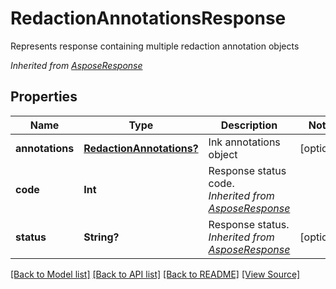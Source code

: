 ﻿# RedactionAnnotationsResponse
Represents response containing multiple redaction annotation objects

*Inherited from [AsposeResponse](AsposeResponse.md)*
## Properties
Name | Type | Description | Notes
------------ | ------------- | ------------- | -------------
**annotations** | [**RedactionAnnotations?**](RedactionAnnotations.md) | Ink annotations object | [optional]
**code** | **Int** | Response status code.<br />*Inherited from [AsposeResponse](AsposeResponse.md)* | 
**status** | **String?** | Response status.<br />*Inherited from [AsposeResponse](AsposeResponse.md)* | [optional]

[[Back to Model list]](../README.md#documentation-for-models) [[Back to API list]](../README.md#documentation-for-api-endpoints) [[Back to README]](../README.md) [[View Source]](../AsposePdfCloud/Models/RedactionAnnotationsResponse.swift)

